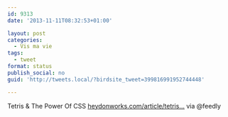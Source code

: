 ```yaml
---
id: 9313
date: '2013-11-11T08:32:53+01:00'

layout: post
categories:
  - Vis ma vie
tags:
  - tweet
format: status
publish_social: no
guid: 'http://tweets.local/?birdsite_tweet=399816991952744448'

---
```


Tetris &amp; The Power Of CSS [heydonworks.com/article/tetris…](http://www.heydonworks.com/article/tetris-the-power-of-css) via @feedly